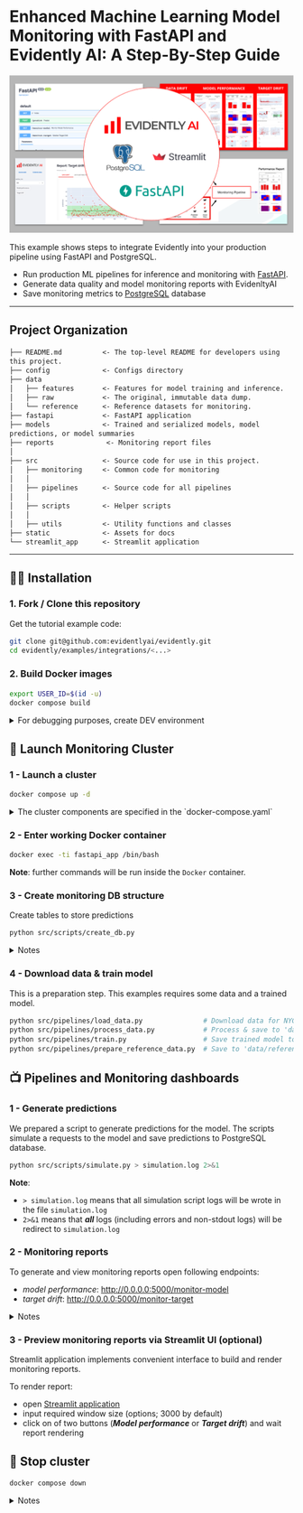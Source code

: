 # Enhanced Machine Learning Model Monitoring with FastAPI and Evidently AI: A Step-By-Step Guide

![Evidently.ai + FastAPI](static/banner.png "Dashboard preview")

This example shows steps to integrate Evidently into your production pipeline using FastAPI and PostgreSQL.

- Run production ML pipelines for inference and monitoring with [FastAPI](https://fastapi.tiangolo.com/). 
- Generate data quality and model monitoring reports with EvidenltyAI
- Save monitoring metrics to [PostgreSQL](https://www.postgresql.org/) database



--------
Project Organization
------------

    ├── README.md          <- The top-level README for developers using this project.
    ├── config             <- Configs directory
    ├── data
    │   ├── features       <- Features for model training and inference.
    │   ├── raw            <- The original, immutable data dump.
    │   └── reference      <- Reference datasets for monitoring.
    ├── fastapi            <- FastAPI application
    ├── models             <- Trained and serialized models, model predictions, or model summaries
    ├── reports             <- Monitoring report files
    │
    ├── src                <- Source code for use in this project.
    │   ├── monitoring     <- Common code for monitoring 
    │   │
    │   ├── pipelines      <- Source code for all pipelines
    │   │
    │   ├── scripts        <- Helper scripts
    │   │
    │   ├── utils          <- Utility functions and classes 
    ├── static             <- Assets for docs 
    └── streamlit_app      <- Streamlit application
     


--------

## :woman_technologist: Installation

### 1. Fork / Clone this repository

Get the tutorial example code:

```bash
git clone git@github.com:evidentlyai/evidently.git
cd evidently/examples/integrations/<...>
```


### 2. Build Docker images

```bash
export USER_ID=$(id -u)
docker compose build
```

<details>
<summary>For debugging purposes, create DEV environment</summary>

**Note:** 
- This example requires Python 3.9 or above 

Build virtual environment:

```bash
python3 -m venv .venv
echo "export PYTHONPATH=$PWD" >> .venv/bin/activate
source .venv/bin/activate
pip install --upgrade pip setuptools wheel
pip install -r requirements-dev.txt
```

For Linux:

```bash 
sudo apt install libpq-dev 
pip install psycopg2==2.9.5
```

For MacOS: 

```bash 
pip install psycopg2-binary==2.9.5
```

</details>


## :rocket: Launch Monitoring Cluster

### 1 - Launch a cluster 

```bash
docker compose up -d
```

<details>
<summary>The cluster components are specified in the `docker-compose.yaml`</summary>

- `streamlit_app` - Streamlit application, available on [http://localhost:8501](http://localhost:8501)
- `fastapi` - FastAPI application, available on [http://localhost:5000](http://localhost:5000)
- `monitoring-db` - PostgreSQL, available on [http://localhost:5432](http://localhost:5432)

</details>


### 2 - Enter working Docker container

```bash
docker exec -ti fastapi_app /bin/bash
```

**Note**: further commands will be run inside the `Docker` container.


### 3 - Create monitoring DB structure

Create tables to store predictions 

```bash
python src/scripts/create_db.py
```

<details>
<summary>Notes</summary>
  
- tables are described in [src/utils/models.py](src/utils/models.py)
- if you want drop all tables (in case of error or to clear database) and recreate them do:
  
```bash
# Drop all tables
python src/scripts/drop_db.py
# Create all tables
python src/scripts/create_db.py
```

</details>


### 4 - Download data & train model

This is a preparation step. This examples requires some data and a trained model.

```bash 
python src/pipelines/load_data.py               # Download data for NYC Taxi to 'data/raw'
python src/pipelines/process_data.py            # Process & save to 'data/features/'
python src/pipelines/train.py                   # Save trained model to 'models/' 
python src/pipelines/prepare_reference_data.py  # Save to 'data/reference'
```

## :tv: Pipelines and Monitoring dashboards


### 1 - Generate predictions


We prepared a script to generate predictions for the model. The scripts simulate a requests to the model and save predictions to PostgreSQL database.

```bash 
python src/scripts/simulate.py > simulation.log 2>&1
```

**Note**:
- `> simulation.log` means that all simulation script logs will be wrote in the file `simulation.log`
- `2>&1` means that ***all*** logs (including errors and non-stdout logs) will be redirect to `simulation.log`

### 2 - Monitoring reports

To generate and view monitoring reports open following endpoints:
- *model performance*: http://0.0.0.0:5000/monitor-model
- *target drift*: http://0.0.0.0:5000/monitor-target

<details><summary>Notes</summary>

- you can build report on different size of prediction data using parameter *`window_size`*, for instance:
    - http://0.0.0.0:5000/monitor-model?window_size=300
    - http://0.0.0.0:5000/monitor-target?window_size=100
- default value of *`window_size`* is *3000*

</details>

### 3 - Preview monitoring reports via Streamlit UI (optional)

Streamlit application implements convenient interface to build and render monitoring reports.

To render report:
- open [Streamlit application](http://localhost:8501)
- input required window size (options; 3000 by default)
- click on of two buttons (***Model performance*** or ***Target drift***) and wait report rendering


## :checkered_flag: Stop cluster

```bash
docker compose down
```

<details>
<summary>Notes</summary>

- To clear cluster one needs to remove `Docker` volume containing monitoring (`Postgres`) database
- It may be useful to run this tutorial from scratch
- Run the command:
  
```bash
docker compose down -v
```

</details>
